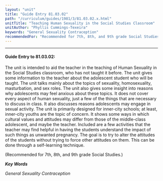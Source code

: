 ```yaml
---
layout: "unit"
title: "Guide Entry 81.03.02"
path: "/curriculum/guides/1981/3/81.03.02.x.html"
unitTitle: "Teaching Human Sexuality in the Social Studies Classroom"
unitAuthor: "Phyllis Cummings-Texeira"
keywords: "General Sexuality Contraception"
recommendedFor: "Recommended for 7th, 8th, and 9th grade Social Studies."
---
```

<body>
<hr/>
<h4>
Guide Entry to 81.03.02:
</h4>
The unit is intended to aid the teacher in the teaching of Human Sexuality in the Social Studies classroom, who has not taught it before.  The unit gives some information to the teacher about the adolescent student who will be taught.  The unit talks mainly about the topics of sexuality, homosexuality, masturbation, and sex roles. The unit also gives some insight into reasons why adolescents may feel anxious about these topics.  It does not cover every aspect of human sexuality, just a few of the things that are necessary to discuss in class.  It also discusses reasons adolescents may engage in sexual activity.  The unit is primarily designed for inner-city schools; at least, inner-city youths are the topic of concern.  It shows some ways in which cultural values and attitudes may differ from those of the middle-class adolescent, and maybe the teacher.  Included are a few activities that the teacher may find helpful in having the students understand the impact of such things as unwanted pregnancy.  The goal is to try to alter the attitudes of the students without trying to force other attitudes on them.  This can be done through a self-learning technique.
<p>
(Recommended for 7th, 8th, and 9th grade Social Studies.)
</p>
<p>
<b>
<i>
Key Words
</i>
</b>
<br/>
</p>
<p>
<i>
General Sexuality Contraception
</i>
</p>
</body>